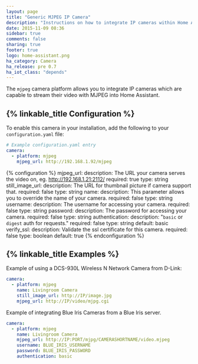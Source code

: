 ```yaml
---
layout: page
title: "Generic MJPEG IP Camera"
description: "Instructions on how to integrate IP cameras within Home Assistant."
date: 2015-11-09 08:36
sidebar: true
comments: false
sharing: true
footer: true
logo: home-assistant.png
ha_category: Camera
ha_release: pre 0.7
ha_iot_class: "depends"
---
```


The `mjpeg` camera platform allows you to integrate IP cameras which are capable
to stream their video with MJPEG into Home Assistant.

## {% linkable_title Configuration %}

To enable this camera in your installation,
add the following to your `configuration.yaml` file:

```yaml
# Example configuration.yaml entry
camera:
  - platform: mjpeg
    mjpeg_url: http://192.168.1.92/mjpeg
```

{% configuration %}
mjpeg_url:
  description: The URL your camera serves the video on, eg. http://192.168.1.21:2112/
  required: true
  type: string
still_image_url:
  description: The URL for thumbnail picture if camera support that.
  required: false
  type: string
name:
  description: This parameter allows you to override the name of your camera.
  required: false
  type: string
username:
  description: The username for accessing your camera.
  required: false
  type: string
password:
  description: The password for accessing your camera.
  required: false
  type: string
authentication:
  description: "`basic` or `digest` auth for requests."
  required: false
  type: string
  default: basic
verify_ssl:
  description: Validate the ssl certificate for this camera.
  required: false
  type: boolean
  default: true
{% endconfiguration %}

## {% linkable_title Examples %}

Example of using a DCS-930L Wireless N Network Camera from D-Link:

```yaml
camera:
  - platform: mjpeg
    name: Livingroom Camera
    still_image_url: http://IP/image.jpg
    mjpeg_url: http://IP/video/mjpg.cgi
```

Example of integrating Blue Iris Cameras from a Blue Iris server.

```yaml
camera:
  - platform: mjpeg
    name: Livingroom Camera
    mjpeg_url: http://IP:PORT/mjpg/CAMERASHORTNAME/video.mjpeg
    username: BLUE_IRIS_USERNAME
    password: BLUE_IRIS_PASSWORD
    authentication: basic
```
